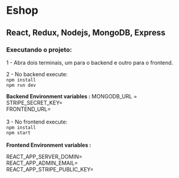 # Eshop

## React, Redux, Nodejs, MongoDB, Express

### Executando o projeto:

1 - Abra dois terminais, um para o backend e outro para o frontend.

2 - No backend execute: 
<br>
``` npm install ``` 
<br>
``` npm run dev ``` 
<br>

**Backend Environment variables :**
MONGODB_URL =
<br>
STRIPE_SECRET_KEY=
<br>
FRONTEND_URL=
<br>
<br>
3 - No frontend execute: 
<br>
``` npm install ``` 
<br>
``` npm start ```
<br>
<br>
**Frontend Environment variables :**

REACT_APP_SERVER_DOMIN=
<br>
REACT_APP_ADMIN_EMAIL=
<br>
REACT_APP_STRIPE_PUBLIC_KEY=
<br>
